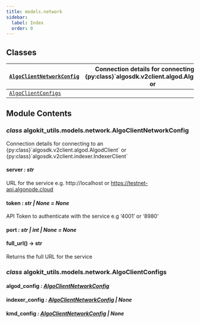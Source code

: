 ```yaml
---
title: models.network
sidebar:
  label: Index
  order: 0
---
```


## Classes

| [`AlgoClientNetworkConfig`](#algokit_utils.models.network.AlgoClientNetworkConfig) | Connection details for connecting to an {py:class}\`algosdk.v2client.algod.AlgodClient\` or |
| ---------------------------------------------------------------------------------- | ------------------------------------------------------------------------------------------- |
| [`AlgoClientConfigs`](#algokit_utils.models.network.AlgoClientConfigs)             |                                                                                             |

## Module Contents

### _class_ algokit_utils.models.network.AlgoClientNetworkConfig

Connection details for connecting to an {py:class}\`algosdk.v2client.algod.AlgodClient\` or
{py:class}\`algosdk.v2client.indexer.IndexerClient\`

#### server _: str_

URL for the service e.g. http://localhost or https://testnet-api.algonode.cloud

#### token _: str | None_ _= None_

API Token to authenticate with the service e.g ‘4001’ or ‘8980’

#### port _: str | int | None_ _= None_

#### full_url() → str

Returns the full URL for the service

### _class_ algokit_utils.models.network.AlgoClientConfigs

#### algod_config _: [AlgoClientNetworkConfig](#algokit_utils.models.network.AlgoClientNetworkConfig)_

#### indexer_config _: [AlgoClientNetworkConfig](#algokit_utils.models.network.AlgoClientNetworkConfig) | None_

#### kmd_config _: [AlgoClientNetworkConfig](#algokit_utils.models.network.AlgoClientNetworkConfig) | None_
